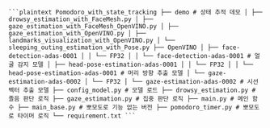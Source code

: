 <pre><code>```plaintext Pomodoro_with_state_tracking ├── demo # 상태 추적 데모 │ ├── drowsy_estimation_with_FaceMesh.py │ ├── gaze_estimation_with_FaceMesh_OpenVINO.py │ ├── gaze_estimation_with_OpenVINO.py │ ├── landmarks_visualization_with_OpenVINO.py │ └── sleeping_outing_estimation_with_Pose.py ├── OpenVINO │ ├── face-detection-adas-0001 │ │ └── FP32 │ │ └── face-detection-adas-0001 # 얼굴 감지 모델 │ ├── head-pose-estimation-adas-0001 │ │ └── FP32 │ │ └── head-pose-estimation-adas-0001 # 머리 방향 추출 모델 │ └── gaze-estimation-adas-0002 │ └── FP32 │ └── gaze-estimation-adas-0002 # 시선 벡터 추출 모델 ├── config_model.py # 모델 로드 ├── drowsy_estimation.py # 졸음 판단 로직 ├── gaze_estimation.py # 집중 판단 로직 ├── main.py # 메인 함수 ├── main_base.py # 뽀모도로 기능 없는 버전 ├── pomodoro_timer.py # 뽀모도로 타이머 로직 └── requirement.txt ``` </code></pre>
